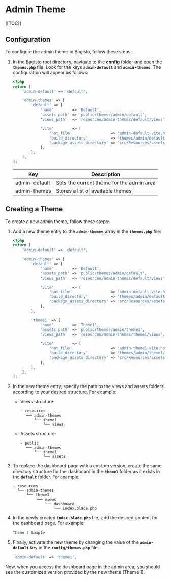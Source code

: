 # Admin Theme

[[TOC]]

## Configuration

To configure the admin theme in Bagisto, follow these steps:

1. In the Bagisto root directory, navigate to the **config** folder and open the **`themes.php`** file. Look for the keys **`admin-default`** and **`admin-themes`**. The configuration will appear as follows:

    ```php
    <?php
    return [
        'admin-default' => 'default',

        'admin-themes' => [
            'default' => [
                'name'        => 'Default',
                'assets_path' => 'public/themes/admin/default',
                'views_path'  => 'resources/admin-themes/default/views',

                'vite'        => [
                    'hot_file'                 => 'admin-default-vite.hot',
                    'build_directory'          => 'themes/admin/default/build',
                    'package_assets_directory' => 'src/Resources/assets',
                ],
            ],
        ],
    ];
    ```

    | Key            | Description                              |
    | -------------- | ---------------------------------------- |
    | admin-default  | Sets the current theme for the admin area |
    | admin-themes   | Stores a list of available themes         |

## Creating a Theme

To create a new admin theme, follow these steps:

1. Add a new theme entry to the **`admin-themes`** array in the **`themes.php`** file:

    ```php
    <?php
    return [
        'admin-default' => 'default',

        'admin-themes' => [
            'default' => [
                'name'        => 'Default',
                'assets_path' => 'public/themes/admin/default',
                'views_path'  => 'resources/admin-themes/default/views',

                'vite'        => [
                    'hot_file'                 => 'admin-default-vite.hot',
                    'build_directory'          => 'themes/admin/default/build',
                    'package_assets_directory' => 'src/Resources/assets',
                ],
            ],

            'theme1' => [
                'name'        => 'Theme1',
                'assets_path' => 'public/themes/admin/theme1',
                'views_path'  => 'resources/admin-themes/theme1/views',

                'vite'        => [
                    'hot_file'                 => 'admin-theme1-vite.hot',
                    'build_directory'          => 'themes/admin/theme1/build',
                    'package_assets_directory' => 'src/Resources/assets',
                ],
            ],
        ],
    ];
    ```

2. In the new theme entry, specify the path to the views and assets folders according to your desired structure. For example:

    - Views structure:

      ```
      - resources
        └── admin-themes
            └── theme1
                └── views
      ```

    - Assets structure:

      ```
      - public
        └── admin-themes
            └── theme1
                └── assets
      ```

3. To replace the dashboard page with a custom version, create the same directory structure for the dashboard in the **`theme1`** folder as it exists in the **`default`** folder. For example:

    ```
    - resources
      └── admin-themes
          └── theme1
              └── views
                  └── dashboard
                      └── index.blade.php
    ```

4. In the newly created **`index.blade.php`** file, add the desired content for the dashboard page. For example:

    ```php
    Theme 1 Sample
    ```

5. Finally, activate the new theme by changing the value of the **`admin-default`** key in the **`config/themes.php`** file:

    ```php
    'admin-default' => 'theme1',
    ```

Now, when you access the dashboard page in the admin area, you should see the customized version provided by the new theme (Theme 1).